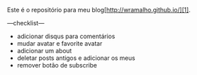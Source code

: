 Este é o repositório para meu blog[http://wramalho.github.io/][1].



—checklist—
* adicionar disqus para comentários
* mudar avatar e favorite avatar
* adicionar um about
* deletar posts antigos e adicionar os meus
* remover botão de subscribe  

[1]:	http://wramalho.github.io/